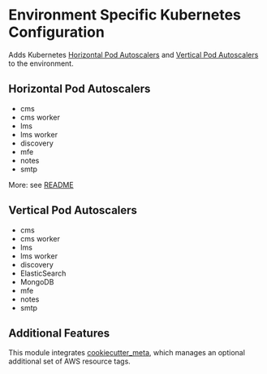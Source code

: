 # Environment Specific Kubernetes Configuration

Adds Kubernetes [Horizontal Pod Autoscalers](https://kubernetes.io/docs/tasks/run-application/horizontal-pod-autoscale/) and [Vertical Pod Autoscalers](https://github.com/kubernetes/autoscaler/tree/master/vertical-pod-autoscaler) to the environment.

## Horizontal Pod Autoscalers

- cms
- cms worker
- lms
- lms worker
- discovery
- mfe
- notes
- smtp

More: see [README](./yml/horizontalpodautoscalers/README.md)

## Vertical Pod Autoscalers

- cms
- cms worker
- lms
- lms worker
- discovery
- ElasticSearch
- MongoDB
- mfe
- notes
- smtp

## Additional Features

This module integrates [cookiecutter_meta](../../../common/cookiecutter_meta/README.md), which manages an optional additional set of AWS resource tags.
